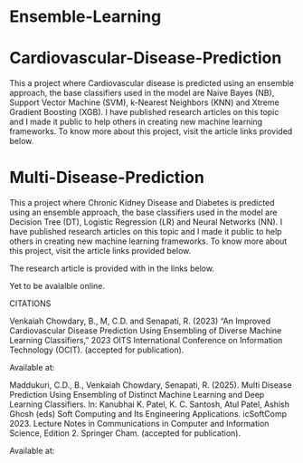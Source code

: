 # Ensemble-Learning

# Cardiovascular-Disease-Prediction 
This a project where Cardiovascular disease is predicted using an ensemble approach, the base classifiers used in the model are Naive Bayes (NB), Support Vector Machine (SVM), k-Nearest Neighbors (KNN) and Xtreme Gradient Boosting (XGB). I have published research articles on this topic and I made it public to help others in creating new machine learning frameworks. To know more about this project, visit the article links provided below.

# Multi-Disease-Prediction
This a project where Chronic Kidney Disease and Diabetes is predicted using an ensemble approach, the base classifiers used in the model are Decision Tree (DT), Logistic Regression (LR) and Neural Networks (NN). I have published research articles on this topic and I made it public to help others in creating new machine learning frameworks. To know more about this project, visit the article links provided below.

The research article is provided with in the links below.

Yet to be avaialble online.

CITATIONS

Venkaiah Chowdary, B., M, C.D. and Senapati, R. (2023) “An Improved Cardiovascular Disease Prediction Using Ensembling of Diverse Machine Learning Classifiers,” 2023 OITS International Conference on Information Technology (OCIT). 
(accepted for publication). 

Available at: 

Maddukuri, C.D., B., Venkaiah Chowdary, Senapati, R. (2025). Multi Disease Prediction Using Ensembling of Distinct Machine Learning and Deep Learning Classifiers. In: Kanubhai K. Patel, K. C. Santosh, Atul Patel, Ashish Ghosh (eds) Soft Computing and Its Engineering Applications. icSoftComp 2023. Lecture Notes in Communications in Computer and Information Science, Edition 2. Springer Cham. (accepted for publication).


Available at: 
